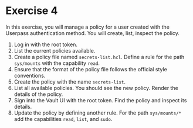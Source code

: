 # Exercise 4

In this exercise, you will manage a policy for a user created with the Userpass authentication method. You will create, list, inspect the policy.

1. Log in with the root token.
2. List the current policies available.
3. Create a policy file named `secrets-list.hcl`. Define a rule for the path `sys/mounts` with the capability `read`.
4. Ensure that the format of the policy file follows the official style conventions.
5. Create the policy with the name `secrets-list`.
6. List all available policies. You should see the new policy. Render the details of the policy.
7. Sign into the Vault UI with the root token. Find the policy and inspect its details.
8. Update the policy by defining another rule. For the path `sys/mounts/*` add the capabilities `read`, `list`, and `sudo`.
